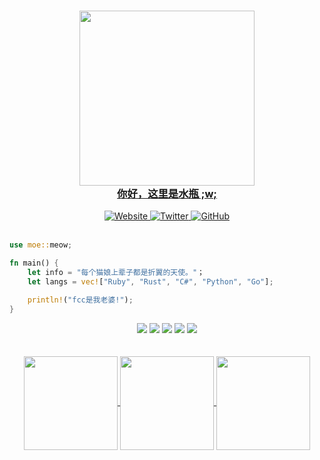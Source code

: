 <a href="https://xn--i8s707m.xyz">
    <h3 align="center">
        <img src="https://a.ppy.sh/9037287?1603521014.jpeg" width="280"><br>
        你好，这里是水瓶 ;w;
    </h3>
</a>

<div align="center">
    <a href="https://xn--i8s707m.xyz">
        <img alt="Website" 
             src="https://img.shields.io/badge/website-c9cbff?style=for-the-badge&logo=About.me&logoColor=1e1e28">
    </a>
    <a href="https://twitter.com/fantasyzhjk">
        <img alt="Twitter" 
             src="https://img.shields.io/badge/Twitter-c6aae8?style=for-the-badge&logo=twitter&logoColor=1e1e28">
    </a>
    <a href="https://github.com/fantasyzhjk?tab=followers">
        <img alt="GitHub" 
             src="https://img.shields.io/badge/GitHub-c9cbff?style=for-the-badge&logo=github&logoColor=1e1e28" />
    </a>
</div>

<br>

```rust
use moe::meow;

fn main() {
    let info = "每个猫娘上辈子都是折翼的天使。"；
    let langs = vec!["Ruby", "Rust", "C#", "Python", "Go"];

    println!("fcc是我老婆!");
}
``` 

<div align="center">
<img src="https://img.shields.io/badge/Ruby-CC342D?style=for-the-badge&logo=ruby&logoColor=white">
<img src="https://img.shields.io/badge/-Rust-88471d?logo=Rust&labelColor=88471d&logoColor=fff&style=for-the-badge">
<img src="https://img.shields.io/badge/-CSharp-888?logo=csharp&style=for-the-badge">
<img src="https://img.shields.io/badge/-Python-blue?logo=Python&labelColor=blue&logoColor=fff&style=for-the-badge">
<img src="https://img.shields.io/badge/-Go-00ADD8?logo=Go&labelColor=00ADD8&logoColor=fff&style=for-the-badge">
</div>
<br><br>
<div align="center">
  <a href="https://github.com/fantasyzhjk">
    <img align="center"
         height="150em"
         src="https://github-readme-stats.vercel.app/api?username=fantasyzhjk&show_icons=true&include_all_commits=true&count_private=true&theme=apprentice&hide_border=true&bg_color=0D1117" />
  </a>
   
  <a href="https://github.com/fantasyzhjk">
    <img align="center"
         height="150em"
         src="https://github-readme-streak-stats.herokuapp.com/?user=fantasyzhjk&theme=black-ice&hide_border=true&stroke=0000&background=0D1117&ring=e05397&fire=e05397&currStreakLabel=e05397" />
  </a>
  <a href="https://github.com/fantasyzhjk">
    <img align="center"
         height="150em"
         src="https://github-readme-stats.vercel.app/api/top-langs?username=fantasyzhjk&show_icons=true&include_all_commits=true&count_private=true&theme=apprentice&hide_border=true&bg_color=0D1117&layout=compact&hide=html,scss,php"
    />
  </a>
</div>
